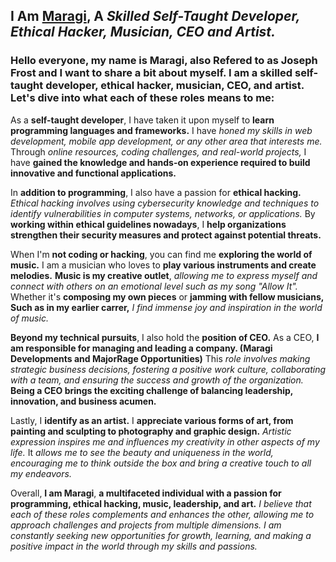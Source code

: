 <!-- MaRa(gi) (C)-->
## I Am [Maragi](https://maragi.atwebpages.com), A _Skilled Self-Taught Developer, Ethical Hacker, Musician, CEO and Artist._

### Hello everyone, my name is **Maragi**, also Refered to as **Joseph Frost** and I want to share a bit about myself. I am a skilled self-taught developer, ethical hacker, musician, CEO, and artist. Let's **dive into what each of these roles means to me:**

As a **self-taught developer**, I have taken it upon myself to **learn programming languages and frameworks.**
I have _honed my skills in web development, mobile app development, or any other area that interests me._
Through _online resources, coding challenges, and real-world projects,_ I have **gained the knowledge and hands-on experience required to build innovative and functional applications.**

In **addition to programming**, I also have a passion for **ethical hacking.**
_Ethical hacking involves using cybersecurity knowledge and techniques to identify vulnerabilities in computer systems, networks, or applications._
By **working within ethical guidelines nowadays**, I **help organizations strengthen their security measures and protect against potential threats.**

When I'm **not coding or hacking**, you can find me **exploring the world of music.**
I am a musician who loves to **play various instruments and create melodies.**
**Music is my creative outlet**, _allowing me to express myself and connect with others on an emotional level such as my song "Allow It"._
Whether it's **composing my own pieces** or **jamming with fellow musicians, Such as in my earlier carrer,** _I find immense joy and inspiration in the world of music._

**Beyond my technical pursuits**, I also hold the **position of CEO.**
As a CEO, **I am responsible for managing and leading a company. (Maragi Developments and MajorRage Opportunities)**
This _role involves making strategic business decisions, fostering a positive work culture, collaborating with a team, and ensuring the success and growth of the organization._
**Being a CEO brings the exciting challenge of balancing leadership, innovation, and business acumen.**

Lastly, I **identify as an artist.**
I **appreciate various forms of art, from painting and sculpting to photography and graphic design.**
_Artistic expression inspires me and influences my creativity in other aspects of my life._
It _allows me to see the beauty and uniqueness in the world, encouraging me to think outside the box and bring a creative touch to all my endeavors._

Overall, **I am Maragi**, **a multifaceted individual with a passion for programming, ethical hacking, music, leadership, and art.**
_I believe that each of these roles complements and enhances the other, allowing me to approach challenges and projects from multiple dimensions.
I am constantly seeking new opportunities for growth, learning, and making a positive impact in the world through my skills and passions._
